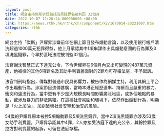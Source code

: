 ```yaml
---
layout: post
title: 網台主持傑斯承認包括洗黑錢罪名被判囚 32個月
date: 2022-10-07 12:20:24.000000000 +08:00
link: https://news.rthk.hk/rthk/ch/component/k2/1670014-20221007.htm
categories: rthk
---
```


網台主持「傑斯」尹耀昇涉嫌前年在網上節目發布煽動言論，以及使用銀行帳戶清洗超過1000萬元犯罪得益，他上月承認其中1項串謀作出具煽動意圖的行為罪及3項洗黑錢罪，今早於區域法院被判監32個月。

法官謝沈智慧正式下達充公令，下令尹耀昇在6個月內交出可變現的487萬元資產，他被控的其他6項罪名及其助手利寶麗面對的2罪均可存檔法庭，不予起訴。

法官判刑時指出，傳媒對普通市民具影響力，被告作為網媒主持，利用其網上平台作出煽動行為。涉案節目流傳甚廣，當時本港正經歷連串、持續而且嚴重的暴力、衝突和違法行為，當中更有不少是大規模長時間影響廣泛地區，或多個地點的暴動，或涉及暴力的非法集結。在這種社會氛圍和環境下，依然作出煽動行為，明顯是「火上加油」，加劇破壞社會安寧和治安的風險。

54歲的尹耀昇原本被控5項煽動罪及5項洗黑錢罪，當中2項洗黑錢罪亦涉及53歲女助手利寶麗。尹耀昇承認其中4罪，2人亦接受法庭下達的充公令，其餘控罪及控方對利寶麗的起訴，可留在法庭存檔。
